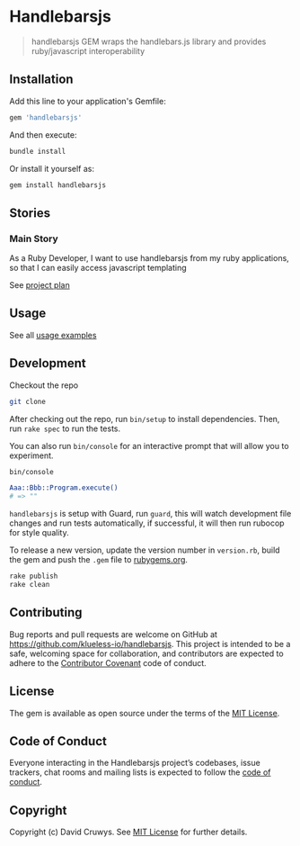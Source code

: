 # Handlebarsjs

> handlebarsjs GEM wraps the handlebars.js library and provides ruby/javascript interoperability

## Installation

Add this line to your application's Gemfile:

```ruby
gem 'handlebarsjs'
```

And then execute:

```bash
bundle install
```

Or install it yourself as:

```bash
gem install handlebarsjs
```

## Stories

### Main Story

As a Ruby Developer, I want to use handlebarsjs from my ruby applications, so that I can easily access javascript templating

See [project plan](./docs/project-plan.md)


## Usage

See all [usage examples](./USAGE.md)



## Development

Checkout the repo

```bash
git clone 
```

After checking out the repo, run `bin/setup` to install dependencies. Then, run `rake spec` to run the tests. 

You can also run `bin/console` for an interactive prompt that will allow you to experiment.

```bash
bin/console

Aaa::Bbb::Program.execute()
# => ""
```

`handlebarsjs` is setup with Guard, run `guard`, this will watch development file changes and run tests automatically, if successful, it will then run rubocop for style quality.

To release a new version, update the version number in `version.rb`, build the gem and push the `.gem` file to [rubygems.org](https://rubygems.org).

```bash
rake publish
rake clean
```

## Contributing

Bug reports and pull requests are welcome on GitHub at https://github.com/klueless-io/handlebarsjs. This project is intended to be a safe, welcoming space for collaboration, and contributors are expected to adhere to the [Contributor Covenant](http://contributor-covenant.org) code of conduct.

## License

The gem is available as open source under the terms of the [MIT License](https://opensource.org/licenses/MIT).

## Code of Conduct

Everyone interacting in the Handlebarsjs project’s codebases, issue trackers, chat rooms and mailing lists is expected to follow the [code of conduct](https://github.com/klueless-io/handlebarsjs/blob/master/CODE_OF_CONDUCT.md).

## Copyright

Copyright (c) David Cruwys. See [MIT License](LICENSE.txt) for further details.
